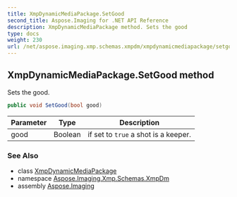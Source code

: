 ```yaml
---
title: XmpDynamicMediaPackage.SetGood
second_title: Aspose.Imaging for .NET API Reference
description: XmpDynamicMediaPackage method. Sets the good
type: docs
weight: 230
url: /net/aspose.imaging.xmp.schemas.xmpdm/xmpdynamicmediapackage/setgood/
---
```

## XmpDynamicMediaPackage.SetGood method

Sets the good.

```csharp
public void SetGood(bool good)
```

| Parameter | Type | Description |
| --- | --- | --- |
| good | Boolean | if set to `true` a shot is a keeper. |

### See Also

* class [XmpDynamicMediaPackage](../)
* namespace [Aspose.Imaging.Xmp.Schemas.XmpDm](../../xmpdynamicmediapackage/)
* assembly [Aspose.Imaging](../../../)


